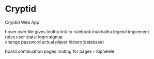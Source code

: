 # Cryptid
Cryptid Web App

hover over tile  gives tooltip
link to rulebook   mukhathu
legend
implement rules
user stats:
	login
	signup  
	change password
	actual player history(database)

board continuation
pages
routing for pages - Siphelele 

